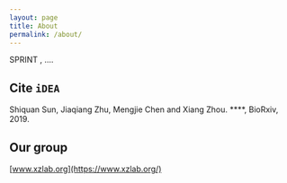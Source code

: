 ```yaml
---
layout: page
title: About
permalink: /about/
---
```

SPRINT , ....

Cite `iDEA`
-------------------
Shiquan Sun, Jiaqiang Zhu, Mengjie Chen and Xiang Zhou. ****, BioRxiv, 2019. 

Our group
-------------------
[www.xzlab.org](https://www.xzlab.org/)
